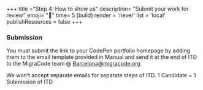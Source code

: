 +++
title ="Step 4: How to show us"
description= "Submit your work for review"
emoji= "📩"
time= 5
[build]
  render = 'never'
  list = 'local'
  publishResources = false 
+++

### Submission

You must submit the link to your CodePen portfolio homepage by adding them to the email template provided in Manual and send it at the end of ITD to the MigraCode team @ Barcelona@migracode.org 

We won’t accept separate emails for separate steps of ITD. 1 Candidate = 1 Submission of ITD

